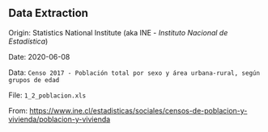 ## Data Extraction

Origin: Statistics National Institute (aka INE - _Instituto Nacional de Estadística_)

Date: 2020-06-08

Data: `Censo 2017 - Población total por sexo y área urbana-rural, según grupos de edad`

File: `1_2_poblacion.xls`

From: https://www.ine.cl/estadisticas/sociales/censos-de-poblacion-y-vivienda/poblacion-y-vivienda
